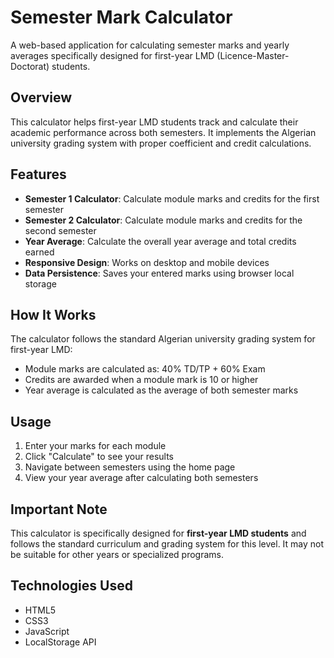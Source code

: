 # Semester Mark Calculator

A web-based application for calculating semester marks and yearly averages specifically designed for first-year LMD (Licence-Master-Doctorat) students.

## Overview

This calculator helps first-year LMD students track and calculate their academic performance across both semesters. It implements the Algerian university grading system with proper coefficient and credit calculations.

## Features

- **Semester 1 Calculator**: Calculate module marks and credits for the first semester
- **Semester 2 Calculator**: Calculate module marks and credits for the second semester
- **Year Average**: Calculate the overall year average and total credits earned
- **Responsive Design**: Works on desktop and mobile devices
- **Data Persistence**: Saves your entered marks using browser local storage

## How It Works

The calculator follows the standard Algerian university grading system for first-year LMD:
- Module marks are calculated as: 40% TD/TP + 60% Exam
- Credits are awarded when a module mark is 10 or higher
- Year average is calculated as the average of both semester marks

## Usage

1. Enter your marks for each module
2. Click "Calculate" to see your results
3. Navigate between semesters using the home page
4. View your year average after calculating both semesters

## Important Note

This calculator is specifically designed for **first-year LMD students** and follows the standard curriculum and grading system for this level. It may not be suitable for other years or specialized programs.

## Technologies Used

- HTML5
- CSS3
- JavaScript 
- LocalStorage API
